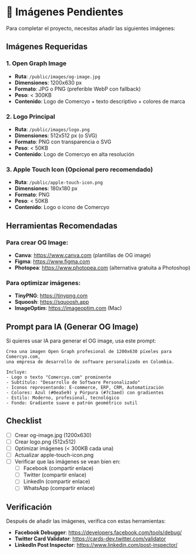 # 📸 Imágenes Pendientes

Para completar el proyecto, necesitas añadir las siguientes imágenes:

## Imágenes Requeridas

### 1. Open Graph Image
- **Ruta**: `/public/images/og-image.jpg`
- **Dimensiones**: 1200x630 px
- **Formato**: JPG o PNG (preferible WebP con fallback)
- **Peso**: < 300KB
- **Contenido**: Logo de Comercyo + texto descriptivo + colores de marca

### 2. Logo Principal
- **Ruta**: `/public/images/logo.png`
- **Dimensiones**: 512x512 px (o SVG)
- **Formato**: PNG con transparencia o SVG
- **Peso**: < 50KB
- **Contenido**: Logo de Comercyo en alta resolución

### 3. Apple Touch Icon (Opcional pero recomendado)
- **Ruta**: `/public/apple-touch-icon.png`
- **Dimensiones**: 180x180 px
- **Formato**: PNG
- **Peso**: < 50KB
- **Contenido**: Logo o icono de Comercyo

## Herramientas Recomendadas

### Para crear OG Image:
- **Canva**: https://www.canva.com (plantillas de OG image)
- **Figma**: https://www.figma.com
- **Photopea**: https://www.photopea.com (alternativa gratuita a Photoshop)

### Para optimizar imágenes:
- **TinyPNG**: https://tinypng.com
- **Squoosh**: https://squoosh.app
- **ImageOptim**: https://imageoptim.com (Mac)

## Prompt para IA (Generar OG Image)

Si quieres usar IA para generar el OG image, usa este prompt:

```
Crea una imagen Open Graph profesional de 1200x630 píxeles para Comercyo.com, 
una empresa de desarrollo de software personalizado en Colombia. 

Incluye:
- Logo o texto "Comercyo.com" prominente
- Subtítulo: "Desarrollo de Software Personalizado"
- Iconos representando: E-commerce, ERP, CRM, Automatización
- Colores: Azul (#0ea5e9) y Púrpura (#7c3aed) con gradientes
- Estilo: Moderno, profesional, tecnológico
- Fondo: Gradiente suave o patrón geométrico sutil
```

## Checklist

- [ ] Crear og-image.jpg (1200x630)
- [ ] Crear logo.png (512x512)
- [ ] Optimizar imágenes (< 300KB cada una)
- [ ] Actualizar apple-touch-icon.png
- [ ] Verificar que las imágenes se vean bien en:
  - [ ] Facebook (compartir enlace)
  - [ ] Twitter (compartir enlace)
  - [ ] LinkedIn (compartir enlace)
  - [ ] WhatsApp (compartir enlace)

## Verificación

Después de añadir las imágenes, verifica con estas herramientas:

- **Facebook Debugger**: https://developers.facebook.com/tools/debug/
- **Twitter Card Validator**: https://cards-dev.twitter.com/validator
- **LinkedIn Post Inspector**: https://www.linkedin.com/post-inspector/

